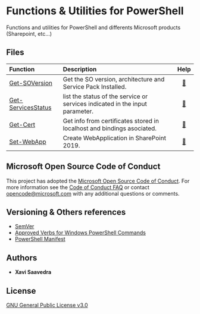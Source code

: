 # Functions & Utilities for PowerShell

Functions and utilities for PowerShell and differents Microsoft products (Sharepoint, etc...)

## Files

| Function | Description | Help |
| :--- | :--- | :---: | 
| [Get-SOVersion](Get-SOVersion/Get-SOVersion.ps1) | Get the SO version, architecture and Service Pack Installed. | [:book:](Get-SOVersion/README.md) |
| [Get-ServicesStatus](Get-ServicesStatus/Get-ServicesStatus.ps1) |  list the status of the service or services indicated in the input parameter. | [:book:](Get-ServicesStatus/README.md) |
| [Get-Cert](Get-Cert/get-cert.ps1) | Get info from certificates stored in localhost and bindings asociated. | [:book:](Get-Cert/README.md) |
| [Set-WebApp](Set-WebApplication/Set-WebApp.ps1) | Create WebApplication in SharePoint 2019. | [:book:](Set-WebApplication/README.md) |


## Microsoft Open Source Code of Conduct

This project has adopted the [Microsoft Open Source Code of Conduct](https://opensource.microsoft.com/codeofconduct/). For more information see the [Code of Conduct FAQ](https://opensource.microsoft.com/codeofconduct/faq/) or contact opencode@microsoft.com with any additional questions or comments.

## Versioning & Others references

* [SemVer](http://semver.org/)
* [Approved Verbs for Windows PowerShell Commands](https://msdn.microsoft.com/en-us/library/ms714428(v=vs.85).aspx) 
* [PowerShell Manifest](https://msdn.microsoft.com/en-us/library/dd878337(v=vs.85).aspx)

## Authors

* **Xavi Saavedra** 

## License

[GNU General Public License v3.0](LICENSE)



